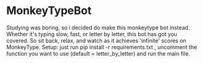 # MonkeyTypeBot
Studying was boring, so i decided do make this monkeytype bot instead. 
Whether it's typing slow, fast, or letter by letter, this bot has got you covered. So sit back, relax, and watch as it achieves 'infinite' scores on MonkeyType.
Setup: just run pip install -r requirements.txt , uncomment the function you want to use (default = letter_by_letter) and run the main file. 
